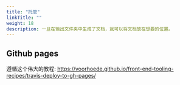 ```yaml
---
title: "托管"
linkTitle: ""
weight: 18
description: 一旦在输出文件夹中生成了文档，就可以将文档放在想要的位置。
---
```


## Github pages

遵循这个伟大的教程: https://voorhoede.github.io/front-end-tooling-recipes/travis-deploy-to-gh-pages/
